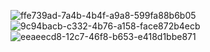 ![ffe739ad-7a4b-4b4f-a9a8-599fa88b6b05](https://github.com/KevinJorgeR/Paypal/assets/125482171/bb27a433-807b-40a0-9a29-0755cd405478)
![9c94bacb-c332-4b76-a158-face872b4ecb](https://github.com/KevinJorgeR/Paypal/assets/125482171/903fe536-af97-4dad-9b41-f2c9f096a53a)
![eeaeecd8-12c7-46f8-b653-e418d1bbe871](https://github.com/KevinJorgeR/Paypal/assets/125482171/75f5639c-0303-4e35-9958-80fcede52777)
